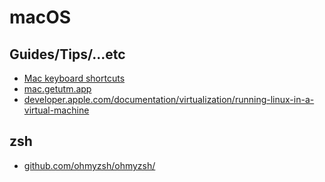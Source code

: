 # macOS

## Guides/Tips/...etc

* [Mac keyboard shortcuts](https://support.apple.com/en-us/102650)
* [mac.getutm.app](https://mac.getutm.app/)
* [developer.apple.com/documentation/virtualization/running-linux-in-a-virtual-machine](https://developer.apple.com/documentation/virtualization/running-linux-in-a-virtual-machine)

## zsh

* [github.com/ohmyzsh/ohmyzsh/](https://github.com/ohmyzsh/ohmyzsh/)